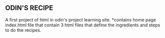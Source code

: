 ODIN'S RECIPE
-------------
A first project of html in odin's project learning site. 
*contains home page index.html file that contain 3 html files that define the ingredients and steps to do the recipes.